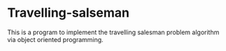 # Travelling-salseman
This is a program to implement the travelling salesman problem algorithm via object oriented programming.
